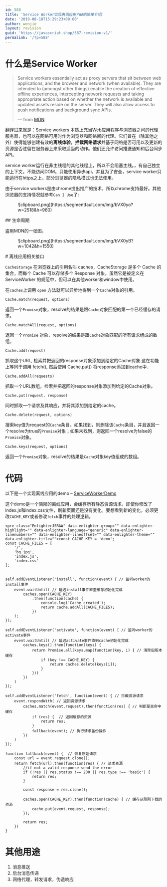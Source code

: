 ```yaml
---
id: 588
title: 'Service Worker实现离线应用PWA的简单介绍'
date: '2019-08-18T15:29:23+08:00'
author: wenjie
layout: revision
guid: 'https://javascript.shop/587-revision-v1/'
permalink: '/?p=588'
---
```


# 什么是Service Worker

> Service workers essentially act as proxy servers that sit between web applications, and the browser and network (when available). They are intended to (amongst other things) enable the creation of effective offline experiences, intercepting network requests and taking appropriate action based on whether the network is available and updated assets reside on the server. They will also allow access to push notifications and background sync APIs.
> 
> — from [MDN](https://developer.mozilla.org/en-US/docs/Web/API/Service_Worker_API)

翻译过来就是：Service workers 本质上充当Web应用程序与浏览器之间的代理服务器，也可以在网络可用时作为浏览器和网络间的代理。它们旨在（除其他之外）使得能够创建有效的**离线体验**，**拦截网络请求**并基于网络是否可用以及更新的资源是否驻留在服务器上来采取适当的动作。他们还允许访问推送通知和后台同步API。

service worker运行在非主线程的其他线程上，所以不会阻塞主线。，有自己独立的上下文，不能访问DOM。只能使用异步api。并且为了安全，service worker只能运行在https之上。部分浏览器的隐私模式也无法使用。

由于service workers是由chrome提出推广的技术，所以chrome支持最好。其他浏览器的支持情况就参考`Can I Use`了:

<figure class="wp-block-image">![clipboard.png](https://segmentfault.com/img/bVX0yo?w=2518&h=960)</figure>## 生命周期

盗用MDN的一张图。

<figure class="wp-block-image">![clipboard.png](https://segmentfault.com/img/bVX0yB?w=1042&h=1550)</figure># 离线应用相关接口

`CacheStorage` 在浏览器上的引用名叫 caches，CacheStorage 是多个 Cache 的集合，而每个 Cache 可以存储多个 Response 对象。虽然它是被定义在 ServiceWorker 的规范中，但可以在其他worker和window中使用。

在`caches`上调用 `open` 方法就可以异步地得到一个`Cache`对象的引用。

`Cache.match(request, options)`

返回一个`Promise`对象，resolve的结果是跟`Cache`对象匹配的第一个已经缓存的请求。

`Cache.matchAll(request, options)`

返回一个`Promise` 对象，resolve的结果是跟`Cache`对象匹配的所有请求组成的数组。

`Cache.add(request)`

抓取这个URL, 检索并把返回的response对象添加到给定的Cache对象.这在功能上等同于调用 fetch(), 然后使用 Cache.put() 将response添加到cache中.

`Cache.addAll(requests)`

抓取一个URL数组，检索并把返回的response对象添加到给定的Cache对象。

`Cache.put(request, response)`

同时抓取一个请求及其响应，并将其添加到给定的cache。

`Cache.delete(request, options)`

搜索key值为request的`Cache`条目。如果找到，则删除该`Cache`条目，并且返回一个resolve为true的`Promise`对象；如果未找到，则返回一个resolve为false的`Promise`对象。

`Cache.keys(request, options)`

返回一个`Promise`对象，resolve的结果是`Cache`对象key值组成的数组。

# 代码

以下是一个实现离线应用的demo – [ServiceWorkerDemo](https://github.com/lxzxl/ServiceWorkerDemo)

这个demo是一个简陋的离线应用，会缓存所有静态资源请求，即使你修改了index.js和index.css文件，刷新页面还是没有变化。要想看到新的变化，必须更改`CACHE_KEY`或者修改`fetch`事件的处理逻辑。

```
<pre class="EnlighterJSRAW" data-enlighter-group="" data-enlighter-highlight="" data-enlighter-language="generic" data-enlighter-linenumbers="" data-enlighter-lineoffset="" data-enlighter-theme="" data-enlighter-title="">const CACHE_KEY = 'demo';
const CACHE_FILES = [
    '/',
    'bg.jpg',
    'index.js',
    'index.css'
];


self.addEventListener('install', function(event) { // 监听worker的install事件
    event.waitUntil( // 延迟install事件直至缓存初始化完成
        caches.open(CACHE_KEY)
            .then(function(cache) {
                console.log('Cache created');
                return cache.addAll(CACHE_FILES);
            })
    );
});

self.addEventListener('activate', function(event) { // 监听worker的activate事件
    event.waitUntil( // 延迟activate事件直到cache初始化完成
        caches.keys().then(function(keys) {
            return Promise.all(keys.map(function(key, i) { // 清除旧版本缓存
                if (key !== CACHE_KEY) {
                    return caches.delete(keys[i]);
                }
            }))
        })
    )
});

self.addEventListener('fetch', function(event) { // 拦截资源请求
    event.respondWith( // 返回资源请求
        caches.match(event.request).then(function(res) { // 判断是否命中缓存
            if (res) {  // 返回缓存的资源
                return res;
            }
            fallback(event); // 执行请求备份操作
        })
    )
});

function fallback(event) {  // 恢复原始请求
    const url = event.request.clone();
    return fetch(url).then(function(res) { // 请求资源
        //if not a valid response send the error
        if (!res || res.status !== 200 || res.type !== 'basic') {
            return res;
        }

        const response = res.clone();

        caches.open(CACHE_KEY).then(function(cache) { // 缓存从刚刚下载的资源
            cache.put(event.request, response);
        });

        return res;
    })
}
```

# 其他用途

1. 消息推送
2. 后台消息传递
3. 网络代理，转发请求，伪造响应